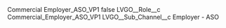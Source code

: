 <?xml version="1.0" encoding="UTF-8"?>
<CustomMetadata xmlns="http://soap.sforce.com/2006/04/metadata" xmlns:xsi="http://www.w3.org/2001/XMLSchema-instance" xmlns:xsd="http://www.w3.org/2001/XMLSchema">
    <label>Commercial Employer_ASO_VP1</label>
    <protected>false</protected>
    <values>
        <field>LVGO__Role__c</field>
        <value xsi:type="xsd:string">Commercial_Employer_ASO_VP1</value>
    </values>
    <values>
        <field>LVGO__Sub_Channel__c</field>
        <value xsi:type="xsd:string">Employer - ASO</value>
    </values>
</CustomMetadata>
